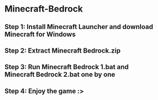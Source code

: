 # Minecraft-Bedrock

## Step 1: Install Minecraft Launcher and download Minecraft for Windows
## Step 2: Extract Minecraft Bedrock.zip
## Step 3: Run Minecraft Bedrock 1.bat and Minecraft Bedrock 2.bat one by one
## Step 4: Enjoy the game :>
